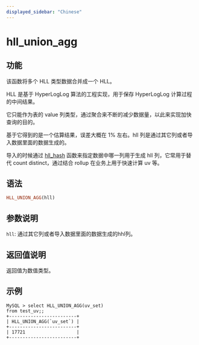 ```yaml
---
displayed_sidebar: "Chinese"
---
```


# hll_union_agg

## 功能

该函数将多个 HLL 类型数据合并成一个 HLL。

HLL 是基于 HyperLogLog 算法的工程实现，用于保存 HyperLogLog 计算过程的中间结果。

它只能作为表的 value 列类型，通过聚合来不断的减少数据量，以此来实现加快查询的目的。

基于它得到的是一个估算结果，误差大概在 1% 左右。hll 列是通过其它列或者导入数据里面的数据生成的。

导入的时候通过 [hll_hash](../aggregate-functions/hll_hash.md) 函数来指定数据中哪一列用于生成 hll 列，它常用于替代 count distinct，通过结合 rollup 在业务上用于快速计算 uv 等。

## 语法

```Haskell
HLL_UNION_AGG(hll)
```

## 参数说明

`hll`: 通过其它列或者导入数据里面的数据生成的hhl列。

## 返回值说明

返回值为数值类型。

## 示例

```plain text
MySQL > select HLL_UNION_AGG(uv_set)
from test_uv;;
+-------------------------+
| HLL_UNION_AGG(`uv_set`) |
+-------------------------+
| 17721                   |
+-------------------------+
```
